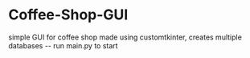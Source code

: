 # Coffee-Shop-GUI
simple GUI for coffee shop made using customtkinter, creates multiple databases -- run main.py to start
